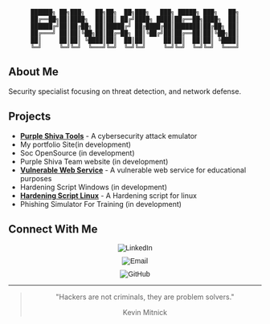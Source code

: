 <div align="center">
  
```
██████╗ ██╗███╗   ██╗██╗  ██╗███╗   ███╗ █████╗ ███╗   ██╗
██╔══██╗██║████╗  ██║██║ ██╔╝████╗ ████║██╔══██╗████╗  ██║
██████╔╝██║██╔██╗ ██║█████╔╝ ██╔████╔██║███████║██╔██╗ ██║
██╔═══╝ ██║██║╚██╗██║██╔═██╗ ██║╚██╔╝██║██╔══██║██║╚██╗██║
██║     ██║██║ ╚████║██║  ██║██║     ██║██║  ██║██║ ╚████║
╚═╝     ╚═╝╚═╝  ╚═══╝╚═╝  ╚═╝╚═╝     ╚═╝╚═╝  ╚═╝╚═╝  ╚═══╝
```

</div>

## About Me

Security specialist focusing on threat detection, and network defense.

## Projects 

- [**Purple Shiva Tools**](https://github.com/PurpleShivaTeam) - A cybersecurity attack emulator
- My portfolio Site(in development)
- Soc OpenSource (in development)
- Purple Shiva Team website (in development)
- [**Vulnerable Web Service**](https://github.com/pedrosilvaevangelista/vulnerable-webservice) - A vulnerable web service for educational purposes
- Hardening Script Windows (in development)
- [**Hardening Script Linux**](https://github.com/pedrosilvaevangelista/hardening_script-linux) - A Hardening script for linux
- Phishing Simulator For Training (in development)

## Connect With Me

<div align="center" style="display: flex; flex-direction: column; gap: 10px; align-items: center; font-family: Arial, sans-serif;">

  <a href="https://www.linkedin.com/in/pedro-henrique-silva-evangelista2005" target="_blank" style="text-decoration: none;">
   <img src="https://img.shields.io/badge/LinkedIn-FF8C00?logo=linkedin&logoColor=white&style=for-the-badge" alt="LinkedIn">
  </a>

  <a href="mailto:pedrosilvaevangelista2005@gmail.com" style="text-decoration: none;">
    <img src="https://img.shields.io/badge/Email-FFA500?logo=gmail&logoColor=white&style=for-the-badge" alt="Email">
  </a>

  <a href="https://github.com/pedrosilvaevangelista" target="_blank" style="text-decoration: none;">
    <img src="https://img.shields.io/badge/GitHub-FF7F50?logo=github&logoColor=white&style=for-the-badge" alt="GitHub">
  </a>

</div>

---

<div align="center">
  
> "Hackers are not criminals, they are problem solvers."
>
>  Kevin Mitnick
  
</div>
